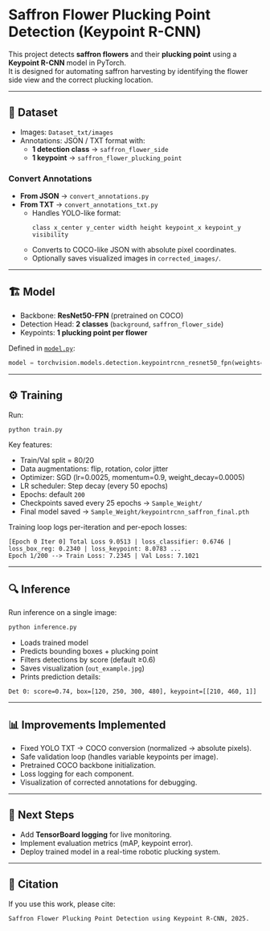 # Saffron Flower Plucking Point Detection (Keypoint R-CNN)

This project detects **saffron flowers** and their **plucking point** using a **Keypoint R-CNN** model in PyTorch.  
It is designed for automating saffron harvesting by identifying the flower side view and the correct plucking location.

---

## 📂 Dataset
- Images: `Dataset_txt/images`
- Annotations: JSON / TXT format with:
  - **1 detection class** → `saffron_flower_side`
  - **1 keypoint** → `saffron_flower_plucking_point`

### Convert Annotations
- **From JSON** → `convert_annotations.py`
- **From TXT** → `convert_annotations_txt.py`  
  - Handles YOLO-like format:  
    ```
    class x_center y_center width height keypoint_x keypoint_y visibility
    ```
  - Converts to COCO-like JSON with absolute pixel coordinates.
  - Optionally saves visualized images in `corrected_images/`.

---

## 🏗️ Model
- Backbone: **ResNet50-FPN** (pretrained on COCO)
- Detection Head: **2 classes** (`background`, `saffron_flower_side`)
- Keypoints: **1 plucking point per flower**

Defined in [`model.py`](model.py):

```python
model = torchvision.models.detection.keypointrcnn_resnet50_fpn(weights="DEFAULT")
```

---

## ⚙️ Training
Run:

```bash
python train.py
```

Key features:
- Train/Val split = 80/20
- Data augmentations: flip, rotation, color jitter
- Optimizer: SGD (lr=0.0025, momentum=0.9, weight_decay=0.0005)
- LR scheduler: Step decay (every 50 epochs)
- Epochs: default `200`
- Checkpoints saved every 25 epochs → `Sample_Weight/`
- Final model saved → `Sample_Weight/keypointrcnn_saffron_final.pth`

Training loop logs per-iteration and per-epoch losses:
```
[Epoch 0 Iter 0] Total Loss 9.0513 | loss_classifier: 0.6746 | loss_box_reg: 0.2340 | loss_keypoint: 8.0783 ...
Epoch 1/200 --> Train Loss: 7.2345 | Val Loss: 7.1021
```

---

## 🔍 Inference
Run inference on a single image:

```bash
python inference.py
```

- Loads trained model
- Predicts bounding boxes + plucking point
- Filters detections by score (default ≥0.6)
- Saves visualization (`out_example.jpg`)
- Prints prediction details:
```
Det 0: score=0.74, box=[120, 250, 300, 480], keypoint=[[210, 460, 1]]
```

---

## 📊 Improvements Implemented
- Fixed YOLO TXT → COCO conversion (normalized → absolute pixels).
- Safe validation loop (handles variable keypoints per image).
- Pretrained COCO backbone initialization.
- Loss logging for each component.
- Visualization of corrected annotations for debugging.

---

## 🚀 Next Steps
- Add **TensorBoard logging** for live monitoring.
- Implement evaluation metrics (mAP, keypoint error).
- Deploy trained model in a real-time robotic plucking system.

---

## 📝 Citation
If you use this work, please cite:
```
Saffron Flower Plucking Point Detection using Keypoint R-CNN, 2025.
```
